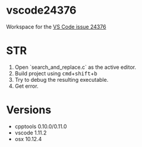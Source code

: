# vscode24376
Workspace for the [VS Code issue 24376](https://github.com/Microsoft/vscode/issues/24376)

# STR
<ol>
<li>
Open `search_and_replace.c` as the active editor.
</li>
<li>
Build project using <kbd>cmd</kbd>+<kbd>shift</kbd>+<kbd>b</kbd>
</li>
<li>
Try to debug the resulting executable.
</li>
<li>
Get error.
</li>
</ol>

# Versions
<ul>
<li>
cpptools 0.10.0/0.11.0
</li>
<li>
vscode 1.11.2
</li>
<li>
osx 10.12.4
</li>
</ul>